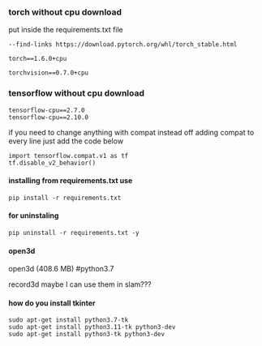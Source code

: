 
### torch without cpu download






put inside the requirements.txt file


```
--find-links https://download.pytorch.org/whl/torch_stable.html

torch==1.6.0+cpu

torchvision==0.7.0+cpu
```
### tensorflow without cpu download


```
tensorflow-cpu==2.7.0
tensorflow-cpu==2.10.0
```
if you need to change anything with compat instead off adding compat to every line just add the code below
```
import tensorflow.compat.v1 as tf
tf.disable_v2_behavior()
```
#### installing from requirements.txt use

```
pip install -r requirements.txt
```
#### for uninstaling

```
pip uninstall -r requirements.txt -y
```
#### open3d 

open3d  (408.6 MB) #python3.7

record3d maybe I can use them in slam???



#### how do you install tkinter

```
sudo apt-get install python3.7-tk
sudo apt-get install python3.11-tk python3-dev 
sudo apt-get install python3-tk python3-dev
```


